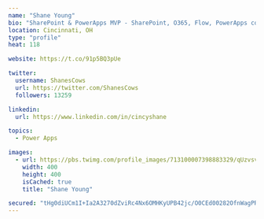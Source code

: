 ```yaml
---
name: "Shane Young"
bio: "SharePoint & PowerApps MVP - SharePoint, O365, Flow, PowerApps consulting? @PowerApps911 | Pure Snark? You found it."
location: Cincinnati, OH
type: "profile"
heat: 118

website: https://t.co/91p5BQ3pUe

twitter:
  username: ShanesCows
  url: https://twitter.com/ShanesCows
  followers: 13259

linkedin:
  url: https://www.linkedin.com/in/cincyshane

topics:
  - Power Apps

images:
  - url: https://pbs.twimg.com/profile_images/713100007398883329/qUzvsvQ3_400x400.jpg
    width: 400
    height: 400
    isCached: true
    title: "Shane Young"

secured: "tHg0diUCm1I+Ia2A3270dZviRc4Nx6OMHKyUPB42jc/O0CEd00282OfnWagPRujPRID0uSZRWVvfpXWYIdGpkHE2Dw5nW/X4JeA0AzL7b98VmoRqEXL45k71yz9XjLu3086uTTOWssOJ8zKJ6GBIBFA3djVoWdZDDyrU+7FOvNtoq6vVxmRinRe0skaCEEhr+rmWKHFr3izqmDd8tYKDiEyHcgdgMj4eRJE5VX8awEwV2DVkxWcoCW6HfqEvGuGXHi9jHUHXoBKOI5zP7dpIrPH30ILu8OO3NYn7CzXqzFK9GcPkwl9DNPPYIlHDgcNMlDA4zh24uyPbrDovcahUYzibgLJfd3wJqJyHvAbC/5LzltpoFojAUWr23y6nyyJTL+zKvLu0+G0O9e5EFBFkwoJPXsZTCx6qdYNpY+rf26U=;PZhTcm5rLeriRZmPHJqwQw=="
---
```



